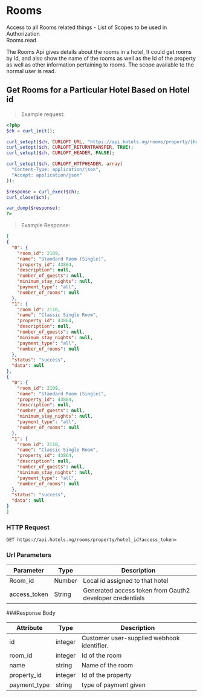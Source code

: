 # Rooms
Access to all Rooms related things - List of Scopes to be used in Authorization <br>
Rooms.read

The Rooms Api gives details about the rooms in a hotel, It could get rooms by Id, and also show the name of the rooms as well as the Id of the property as well as other information pertaining to rooms. The scope available to the normal user is read.

## Get Rooms for a Particular Hotel Based on Hotel id
> Example request:

```php
<?php
$ch = curl_init();

curl_setopt($ch, CURLOPT_URL, "https://api.hotels.ng/rooms/property/{hotel_id}?access_token=");
curl_setopt($ch, CURLOPT_RETURNTRANSFER, TRUE);
curl_setopt($ch, CURLOPT_HEADER, FALSE);

curl_setopt($ch, CURLOPT_HTTPHEADER, array(
  "Content-Type: application/json",
  "Accept: application/json"
));

$response = curl_exec($ch);
curl_close($ch);

var_dump($response);
?>
```
 > Example Response:

  ```json
  [
  {
    "0": {
      "room_id": 2109,
      "name": "Standard Room (Single)",
      "property_id": 43864,
      "description": null,
      "number_of_guests": null,
      "minimum_stay_nights": null,
      "payment_type": "all",
      "number_of_rooms": null
    },
    "1": {
      "room_id": 2110,
      "name": "Classic Single Room",
      "property_id": 43864,
      "description": null,
      "number_of_guests": null,
      "minimum_stay_nights": null,
      "payment_type": "all",
      "number_of_rooms": null
    },
    "status": "success",
    "data": null
  },
  {
    "0": {
      "room_id": 2109,
      "name": "Standard Room (Single)",
      "property_id": 43864,
      "description": null,
      "number_of_guests": null,
      "minimum_stay_nights": null,
      "payment_type": "all",
      "number_of_rooms": null
    },
    "1": {
      "room_id": 2110,
      "name": "Classic Single Room",
      "property_id": 43864,
      "description": null,
      "number_of_guests": null,
      "minimum_stay_nights": null,
      "payment_type": "all",
      "number_of_rooms": null
    },
    "status": "success",
    "data": null
  }
]
```
### HTTP Request

`GET https://api.hotels.ng/rooms/property/hotel_id?access_token=`

### Url Parameters
Parameter | Type | Description
--------- | ------- | -----------
Room_id | Number | Local id assigned to that hotel 
access_token | String | Generated access token from Oauth2 developer credentials


###Response Body

Attribute | Type | Description
--------- | ------- | -----------
        id| integer | Customer user-supplied webhook identifier.
room_id | integer | Id of the room
name| string| Name of the room
  property_id| integer |Id of the property
 payment_type| string | type of payment given
